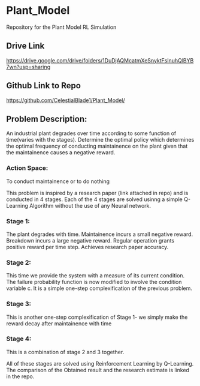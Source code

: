 # Plant_Model
Repository for the Plant Model RL Simulation


## Drive Link
https://drive.google.com/drive/folders/1DuDjAQMcatmXeSnyktFslnuhQlBYB7wn?usp=sharing

## Github Link to Repo
https://github.com/CelestialBlade1/Plant_Model/

## Problem Description: 
An industrial plant degrades over time according to some function of time(varies with the stages). Determine the optimal policy which determines the optimal frequency of conducting maintainence on the plant given that the maintainence causes a negative reward.

### Action Space: 
To conduct maintainence or to do nothing

This problem is inspired by a research paper (link attached in repo) and is conducted in 4 stages. Each of the 4 stages are solved usinng a simple Q-Learning Algorithm without the use of any Neural network.

### Stage 1: 
The plant degrades with time. Maintainence incurs a small negative reward. Breakdown incurs a large negative reward. Regular operation grants positive reward per time step. Achieves research paper accuracy.

### Stage 2: 
This time we provide the system with a measure of its current condition. The failure probability function is now modified to involve the condition variable c. It is a simple one-step complexification of the previous problem.

### Stage 3: 
This is another one-step complexification of Stage 1- we simply make the reward decay after maintainence with time

### Stage 4: 
This is a combination of stage 2 and 3 together.

All of these stages are solved using Reinforcement Learning by Q-Learning. The comparison of the Obtained result and the research estimate is linked in the repo.

